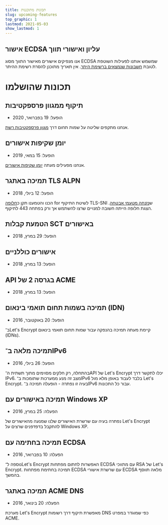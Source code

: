 ```yaml
---
title: תכונות מתוכננות
slug: upcoming-features
top_graphic: 1
lastmod: 2021-05-03
show_lastmod: 1
---
```



## אישור ECDSA עליון ואישורי תווך

אנו מנפיקים אישורים מאישור התווך מסוג ECDSA שמשמש אותנו לפעילות השוטפת לטובת [חשבונות שנמצאים ברשימת היתר](https://community.letsencrypt.org/t/ecdsa-availability-in-production-environment/150679). אין תאריך מתוכנן להסרת רשימת ההיתר.

# תכונות שהושלמו

## תיקוף ממגוון פרספקטיבות

* הופעל: 19 בפברואר, 2020

אנחנו מתקפים שליטה על שמות תחום דרך [מגוון פרספקטיבות רשת](https://letsencrypt.org/2020/02/19/multi-perspective-validation.html).

## יומן שקיפות אישורים

* הופעל: 15 במאי, 2019

אנחנו מפעילים מעתה [יומן שקיפות אישורים](/docs/ct-logs).

## תמיכה באתגר TLS ALPN

* הופעל: 12 ביולי, 2018

הכנו והטמענו תקן כ[חלופה](https://tools.ietf.org/html/rfc8737) for לשיטת התיקוף TLS-SNI ש[נזנחה מטעמי אבטחה](https://community.letsencrypt.org/t/important-what-you-need-to-know-about-tls-sni-validation-issues/50811). הצגת חלופה הייתה חשובה למנויים שרצו להשתמש אך ורק בפתחה 443 לתיקוף.

## הטמעת קבלות SCT באישורים

* הופעל: 29 במרץ, 2018

## אישורים כוללניים

* הופעל: 13 במרץ, 2018

## API בגרסה 2 של ACME

* הופעל: 13 במרץ, 2018

## תמיכה בשמות תחום תואמי בינאום (IDN)

* הופעל: 20 באוקטובר, 2016

ב־Let's Encrypt קיימת מעתה תמיכה בהנפקה עבור שמות תחום תואמי בינאום (IDNs).

## תמיכה מלאה ב־IPv6

* הופעל: 26 ביולי, 2016

בהתחלה, רק חלקים מסוימים מתוך תשתית ה־API של Let's Encrypt יכלו לתקשר דרך IPv6. מצב זה מנע ממערכות שתומכות ב־IPv6 בלבד לעבוד באופן מלא מול Let's Encrypt. בעיה זו נפתרה - הופעלה תמיכה ב־IPv6 עבור כל התכונות.

## תמיכה באישורים עם Windows XP

* הפעלה: 25 במרץ, 2016

נפתרה בעיה עם שרשרת האישורים שלנו שמנעה מהאישורים של Let's Encrypt להתקבל בדפדפנים שרצים על Windows XP.

## תמיכה בחתימה עם ECDSA

* הפעלה: 10 בפברואר, 2016

נוספה ל־Let's Encrypt האפשרות לחתום מפתחות ECDSA עם מתווכי RSA של Let's Encrypt. תמיכה בחתימת מפתחות ECDSA עם שרשרת אישורי ECDSA מלאה תווסף בהמשך.

## תמיכה באתגר ACME DNS

* הפעלה: 20 בינואר, 2016

מערכת Let's Encrypt מאפשרת תיקוף דרך רשומות DNS כפי שמוגדר במפרט ACME.
